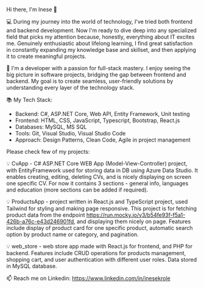 Hi there, I'm Inese 👋

💻 During my journey into the world of technology, I've tried both frontend and backend development. Now I'm ready to dive deep into any specialized field that picks my attention because, honestly, everything about IT excites me.
Genuinely enthusiastic about lifelong learning, I find great satisfaction in constantly expanding my knowledge base and skillset, and then applying it to create meaningful projects.

🌟 I'm a developer with a passion for full-stack mastery. I enjoy seeing the big picture in software projects, bridging the gap between frontend and backend. My goal is to create seamless, user-friendly solutions by understanding every layer of the technology stack.

📚 My Tech Stack:
- Backend: C#, ASP.NET Core, Web API, Entity Framework, Unit testing
- Frontend: HTML, CSS, JavaScript, Typescript, Bootstrap, React.js
- Databases: MySQL, MS SQL
- Tools: Git, Visual Studio, Visual Studio Code
- Approach: Design Patterns, Clean Code, Agile in project management

Please check few of my projects:

💡    CvApp - C# ASP.NET Core WEB App (Model-View-Controller) project, with EntityFramework used for storing data in DB using Azure Data Studio. It enables creating, editing, deleting CVs, and is nicely displaying on screen one specific CV. For now it contains 3 sections - general info, languages and education (more sections can be added if required).

💡    ProductsApp - project written in React.js and TypeScript project, used Tailwind for styling and making page responsive. This project is for fetching product data from the endpoint https://run.mocky.io/v3/b54fe93f-f5a1-426b-a76c-e43d246901fd, and displaying them nicely on page. Features include display of product card for one specific product, automatic search option by product name or category, and pagination.

💡   web_store - web store app made with React.js for frontend, and PHP for backend. Features include CRUD operations for products management, shopping cart, and user authentication with different user roles. Data stored in MySQL database.

📫 Reach me on 
Linkedin: https://www.linkedin.com/in/inesekrole



